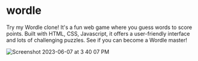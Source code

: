 # wordle
Try my Wordle clone! It's a fun web game where you guess words to score points. Built with HTML, CSS, Javascript, it offers a user-friendly interface and lots of challenging puzzles. See if you can become a Wordle master!

![Screenshot 2023-06-07 at 3 40 07 PM](https://github.com/navya0405/wordle/assets/73122579/83865bbc-e7dd-4cbd-963e-8cd4e388444a)


